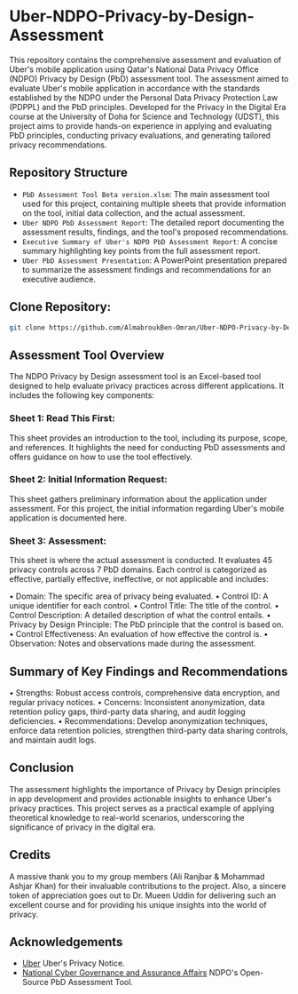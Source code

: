 # Uber-NDPO-Privacy-by-Design-Assessment
This repository contains the comprehensive assessment and evaluation of Uber's mobile application using Qatar's National Data Privacy Office (NDPO) Privacy by Design (PbD) assessment tool. The assessment aimed to evaluate Uber's mobile application in accordance with the standards established by the NDPO under the Personal Data Privacy Protection Law (PDPPL) and the PbD principles. Developed for the Privacy in the Digital Era course at the University of Doha for Science and Technology (UDST), this project aims to provide hands-on experience in applying and evaluating PbD principles, conducting privacy evaluations, and generating tailored privacy recommendations.

## Repository Structure
- `PbD Assessment Tool Beta version.xlsm`: The main assessment tool used for this project, containing multiple sheets that provide information on the tool, initial data collection, and the actual assessment.
- `Uber NDPO PbD Assessment Report`: The detailed report documenting the assessment results, findings, and the tool's proposed recommendations.
- `Executive Summary of Uber's NDPO PbD Assessment Report`: A concise summary highlighting key points from the full assessment report.
- `Uber PbD Assessment Presentation`: A PowerPoint presentation prepared to summarize the assessment findings and recommendations for an executive audience.

## Clone Repository:
```bash
git clone https://github.com/AlmabroukBen-Omran/Uber-NDPO-Privacy-by-Design-Assessment.git
```

## Assessment Tool Overview
The NDPO Privacy by Design assessment tool is an Excel-based tool designed to help evaluate privacy practices across different applications. It includes the following key components:

### Sheet 1: Read This First:
This sheet provides an introduction to the tool, including its purpose, scope, and references. It highlights the need for conducting PbD assessments and offers guidance on how to use the tool effectively.

### Sheet 2: Initial Information Request:
This sheet gathers preliminary information about the application under assessment. For this project, the initial information regarding Uber's mobile application is documented here.

### Sheet 3: Assessment:
This sheet is where the actual assessment is conducted. It evaluates 45 privacy controls across 7 PbD domains. Each control is categorized as effective, partially effective, ineffective, or not applicable and includes:

• Domain: The specific area of privacy being evaluated.
• Control ID: A unique identifier for each control.
• Control Title: The title of the control.
• Control Description: A detailed description of what the control entails.
• Privacy by Design Principle: The PbD principle that the control is based on.
• Control Effectiveness: An evaluation of how effective the control is.
• Observation: Notes and observations made during the assessment.

## Summary of Key Findings and Recommendations
• Strengths: Robust access controls, comprehensive data encryption, and regular privacy notices.
• Concerns: Inconsistent anonymization, data retention policy gaps, third-party data sharing, and audit logging deficiencies.
• Recommendations: Develop anonymization techniques, enforce data retention policies, strengthen third-party data sharing controls, and maintain audit logs.

## Conclusion
The assessment highlights the importance of Privacy by Design principles in app development and provides actionable insights to enhance Uber's privacy practices. This project serves as a practical example of applying theoretical knowledge to real-world scenarios, underscoring the significance of privacy in the digital era.

## Credits
A massive thank you to my group members (Ali Ranjbar & Mohammad Ashjar Khan) for their invaluable contributions to the project. Also, a sincere token of appreciation goes out to Dr. Mueen Uddin for delivering such an excellent course and for providing his unique insights into the world of privacy.

## Acknowledgements
- [Uber](https://www.uber.com/legal/en/document/?name=privacy-notice&country=qatar&lang=en) Uber's Privacy Notice.
- [National Cyber Governance and Assurance Affairs](https://assurance.ncsa.gov.qa/sites/default/files/library/2023-10/Privacy%20by%20Design%20Assessment%20Tool%20Beta%20version_1.xlsm) NDPO's Open-Source PbD Assessment Tool.
